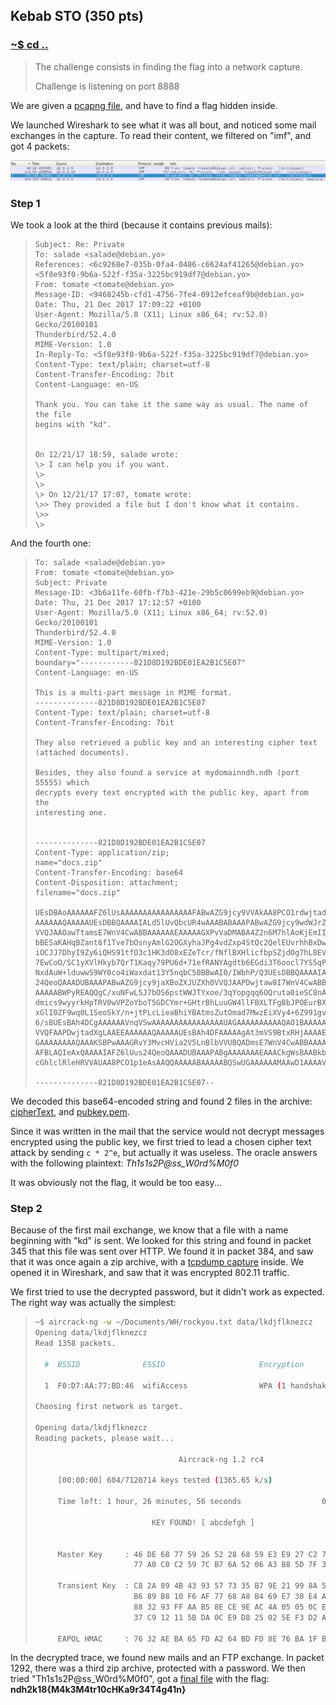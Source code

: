 ## Kebab STO (350 pts)

### [~$ cd ..](../)

>The challenge consists in finding the flag into a network capture.
>
>Challenge is listening on port 8888

We are given a [pcapng file](kebabsto.pcapng), and have to find a flag hidden inside.

We launched Wireshark to see what it was all bout, and noticed some mail exchanges in the capture. To read their content, we filtered on "imf", and got
4 packets:

![imf](imf.png)

### Step 1

We took a look at the third (because it contains previous mails):

> ```
>Subject: Re: Private 
>To: salade <salade@debian.yo> 
>References: <6c9268e7-035b-0fa4-0486-c6624af41265@debian.yo> 
> <5f8e93f0-9b6a-522f-f35a-3225bc919df7@debian.yo> 
>From: tomate <tomate@debian.yo> 
>Message-ID: <9468245b-cfd1-4756-7fe4-0912efceaf9b@debian.yo> 
>Date: Thu, 21 Dec 2017 17:09:22 +0100 
>User-Agent: Mozilla/5.0 (X11; Linux x86_64; rv:52.0) Gecko/20100101 
> Thunderbird/52.4.0 
>MIME-Version: 1.0 
>In-Reply-To: <5f8e93f0-9b6a-522f-f35a-3225bc919df7@debian.yo> 
>Content-Type: text/plain; charset=utf-8 
>Content-Transfer-Encoding: 7bit 
>Content-Language: en-US 
> 
>Thank you. You can take it the same way as usual. The name of the file 
>begins with "kd". 
> 
> 
>On 12/21/17 18:59, salade wrote: 
>\> I can help you if you want. 
>\> 
>\> 
>\> On 12/21/17 17:07, tomate wrote: 
>\>> They provided a file but I don't know what it contains. 
>\>> 
>\> 
>
> ```

And the fourth one:

> ```
>To: salade <salade@debian.yo> 
>From: tomate <tomate@debian.yo> 
>Subject: Private 
>Message-ID: <3b6a11fe-60fb-f7b3-421e-29b5c0699eb9@debian.yo> 
>Date: Thu, 21 Dec 2017 17:12:57 +0100 
>User-Agent: Mozilla/5.0 (X11; Linux x86_64; rv:52.0) Gecko/20100101 
> Thunderbird/52.4.0 
>MIME-Version: 1.0 
>Content-Type: multipart/mixed; 
> boundary="------------821D8D192BDE01EA2B1C5E07" 
>Content-Language: en-US 
> 
>This is a multi-part message in MIME format. 
>--------------821D8D192BDE01EA2B1C5E07 
>Content-Type: text/plain; charset=utf-8 
>Content-Transfer-Encoding: 7bit 
> 
>They also retrieved a public key and an interesting cipher text 
>(attached documents). 
> 
>Besides, they also found a service at mydomainndh.ndh (port 55555) which 
>decrypts every text encrypted with the public key, apart from the 
>interesting one. 
> 
> 
>--------------821D8D192BDE01EA2B1C5E07 
>Content-Type: application/zip; 
> name="docs.zip" 
>Content-Transfer-Encoding: base64 
>Content-Disposition: attachment; 
> filename="docs.zip" 
> 
>UEsDBAoAAAAAAFZ6lUsAAAAAAAAAAAAAAAAFABwAZG9jcy9VVAkAA8PCO1rdwjtadXgLAAEE 
>AAAAAAQAAAAAUEsDBBQAAAAIALd5lUvQbcUR4wAAABABAAAPABwAZG9jcy9wdWJrZXkucGVt 
>VVQJAAOawTtamsE7WnV4CwABBAAAAAAEAAAAAGXPvVaDMABA4Z2n6M7hlAoKjEmIIWDTRsQD 
>bBESaKAHqBZant6f1Tve7bOsnyAmlG2OGXyhaJPg4vdZxp4StQc2QelEUvrhhBxDwDMAXMJA 
>iOCJJ7DhyI9Zy6iQHS91tfO3c1HK3dO8xEZeTcr/fNflBXHlicfbpSZjdOg7hL8EVolIUG76 
>7EwCoO/SC1yXVlHkyb7QrT1Kaqy79PU6d+71efRANYAgdtb6EGdi3T6oocl7YS5qPca3KRig 
>NxdAuW+lduwwS9WY0co4iWaxdat13Y5nqbC50BBwAI0/IWbhP/Q3UEsDBBQAAAAIAFZ6lUus 
>24QeoQAAADUBAAAPABwAZG9jcy9jaXBoZXJUZXh0VVQJAAPDwjtaw8I7WnV4CwABBAAAAAAE 
>AAAAABWPyREAQQgC/xuNFwL5J7bOS6pstWWJTYxoe/3qYopgqq6OQruta0ieSC8nAmvPMGJU 
>dmics9wyyrkHpTRV0wVPZoYboT5GDCYmr+GHtrBhLuuGW4llFBXLTFgBbJPOEurBXQ6c0m1c 
>xGlI0ZF9wq0L1SeoSkY/n+jtPLcLieaBhiYBAtmsZutOmad7MwzEiXVy4+6Z991gvMPi2ewk 
>6/sBUEsBAh4DCgAAAAAAVnqVSwAAAAAAAAAAAAAAAAUAGAAAAAAAAAAQAO1BAAAAAGRvY3Mv 
>VVQFAAPDwjtadXgLAAEEAAAAAAQAAAAAUEsBAh4DFAAAAAgAt3mVS9BtxRHjAAAAEAEAAA8A 
>GAAAAAAAAQAAAKSBPwAAAGRvY3MvcHVia2V5LnBlbVVUBQADmsE7WnV4CwABBAAAAAAEAAAA 
>AFBLAQIeAxQAAAAIAFZ6lUus24QeoQAAADUBAAAPABgAAAAAAAEAAACkgWsBAABkb2NzL2Np 
>cGhlclRleHRVVAUAA8PCO1p1eAsAAQQAAAAABAAAAABQSwUGAAAAAAMAAwD1AAAAVQIAAAAA 
> 
>--------------821D8D192BDE01EA2B1C5E07-- 
> ```

We decoded this base64-encoded string and found 2 files in the archive: [cipherText](cipherText), and [pubkey.pem](pubkey.pem).

Since it was written in the mail that the service would not decrypt messages encrypted using the public key, we first tried to lead a chosen cipher text attack
by sending `c * 2^e`, but actually it was useless. The oracle answers with the following plaintext: *Th1s1s2P@ss_W0rd%M0f0*

It was obviously not the flag, it would be too easy...

### Step 2

Because of the first mail exchange, we know that a file with a name beginning with "kd" is sent. We looked for this string and found in packet 345 that this file was sent over HTTP.
We found it in packet 384, and saw that it was once again a zip archive, with a [tcpdump capture](lkdjflknezcz) inside. We opened it in Wireshark, and saw that it was encrypted 802.11 traffic.

We first tried to use the decrypted password, but it didn't work as expected. The right way was actually the simplest:

> ```bash
>~$ aircrack-ng -w ~/Documents/WH/rockyou.txt data/lkdjflknezcz
>Opening data/lkdjflknezcz
>Read 1358 packets.
>
>   #  BSSID              ESSID                     Encryption
>
>   1  F0:D7:AA:77:BD:46  wifiAccess                WPA (1 handshake)
>
>Choosing first network as target.
>
>Opening data/lkdjflknezcz
>Reading packets, please wait...
>
>                                 Aircrack-ng 1.2 rc4
>
>      [00:00:00] 604/7120714 keys tested (1365.65 k/s) 
>
>      Time left: 1 hour, 26 minutes, 56 seconds                  0.01%
>
>                           KEY FOUND! [ abcdefgh ]
>
>
>      Master Key     : 46 DE 68 77 59 26 52 28 68 59 E3 E9 27 C2 75 66 
>                       77 A0 C0 C2 59 7C B7 6A 52 06 A3 B8 5D 7F 33 29 
>
>      Transient Key  : C8 2A 89 4B 43 93 57 73 35 B7 9E 21 99 8A 5A F2 
>                       B6 89 B8 10 F6 AF 77 68 A8 B4 69 E7 30 E4 A7 9B 
>                       88 32 93 FF AA B5 8E CE 9E AC 4A 05 05 0C EC BB 
>                       37 C9 12 11 5B DA 0C E9 D8 25 02 5E F3 D2 AA 4F 
>
>      EAPOL HMAC     : 76 32 AE BA 65 FD A2 64 BD FD 8E 76 BA 1F B7 84 
> ```

In the decrypted trace, we found new mails and an FTP exchange. In packet 1292, there was a third zip archive, protected with a password.
We then tried "Th1s1s2P@ss_W0rd%M0f0", got a [final file](slkfdsflj) with the flag: **ndh2k18{M4k3M4tr10cHKa9r34T4g41n}**
